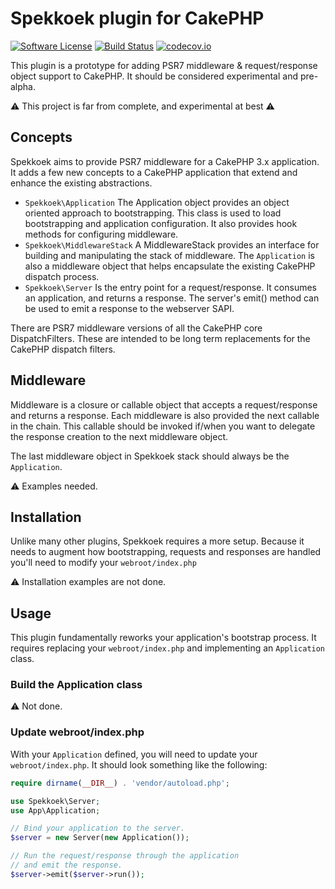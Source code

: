 # Spekkoek plugin for CakePHP

[![Software License](https://img.shields.io/badge/license-MIT-brightgreen.svg?style=flat-square)](LICENSE.txt)
[![Build Status](https://travis-ci.org/markstory/cakephp-spekkoek.svg?branch=master)](https://travis-ci.org/markstory/cakephp-spekkoek)
[![codecov.io](https://codecov.io/github/markstory/cakephp-spekkoek/coverage.svg?branch=master)](https://codecov.io/github/markstory/cakephp-spekkoek?branch=master)

This plugin is a prototype for adding PSR7 middleware & request/response object
support to CakePHP. It should be considered experimental and pre-alpha.

:warning: This project is far from complete, and experimental at best :warning:

## Concepts

Spekkoek aims to provide PSR7 middleware for a CakePHP 3.x application. It adds
a few new concepts to a CakePHP application that extend and enhance the existing abstractions.

* `Spekkoek\Application` The Application object provides an object oriented
  approach to bootstrapping. This class is used to load bootstrapping and
  application configuration. It also provides hook methods for configuring
  middleware.
* `Spekkoek\MiddlewareStack` A MiddlewareStack provides an interface for
  building and manipulating the stack of middleware. The `Application` is also
  a middleware object that helps encapsulate the existing CakePHP dispatch
  process.
* `Spekkoek\Server` Is the entry point for a request/response. It consumes an
  application, and returns a response. The server's emit() method can be used
  to emit a response to the webserver SAPI.

There are PSR7 middleware versions of all the CakePHP core DispatchFilters.
These are intended to be long term replacements for the CakePHP dispatch
filters.

## Middleware

Middleware is a closure or callable object that accepts a request/response and
returns a response. Each middleware is also provided the next callable in the chain.
This callable should be invoked if/when you want to delegate the response creation to the
next middleware object.

The last middleware object in Spekkoek stack should always be the `Application`.

:warning: Examples needed.

## Installation

Unlike many other plugins, Spekkoek requires a more setup. Because it needs to augment how
bootstrapping, requests and responses are handled you'll need to modify your `webroot/index.php`

:warning: Installation examples are not done.


## Usage

This plugin fundamentally reworks your application's bootstrap process. It
requires replacing your `webroot/index.php` and implementing an `Application` class.

### Build the Application class

:warning: Not done.

### Update webroot/index.php

With your `Application` defined, you will need to update your `webroot/index.php`.
It should look something like the following:

```php
require dirname(__DIR__) . 'vendor/autoload.php';

use Spekkoek\Server;
use App\Application;

// Bind your application to the server.
$server = new Server(new Application());

// Run the request/response through the application
// and emit the response.
$server->emit($server->run());
```
